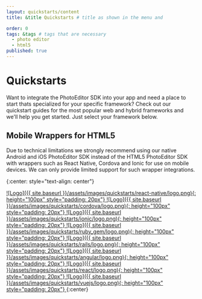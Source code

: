 ```yaml
---
layout: quickstarts/content
title: &title Quickstarts # title as shown in the menu and

order: 0
tags: &tags # tags that are necessary
  - photo editor
  - html5
published: true
---
```


# Quickstarts

Want to integrate the PhotoEditor SDK into your app and need a place to start thats specialized for your specific framework? Check out our quickstart guides for the most popular web and hybrid frameworks and we'll help you get started. Just select your framework below.

## Mobile Wrappers for HTML5

Due to technical limitations we strongly recommend using our native Android and iOS PhotoEditor SDK instead of the HTML5 PhotoEditor SDK with wrappers such as React Native, Cordova and Ionic for use on mobile devices. We can only provide limited support for such wrapper integrations.


{:center: style="text-align: center"}

<a class='no-underline' href="{{ site.baseurl }}/quickstarts/react_native">
![Logo]({{ site.baseurl }}/assets/images/quickstarts/react-native/logo.png){: height="100px" style="padding: 20px"}
</a>
<a class='no-underline' href="{{ site.baseurl }}/quickstarts/cordova">
![Logo]({{ site.baseurl }}/assets/images/quickstarts/cordova/logo.png){: height="100px" style="padding: 20px"}
</a>
<a class='no-underline' href="{{ site.baseurl }}/quickstarts/ionic">
![Logo]({{ site.baseurl }}/assets/images/quickstarts/ionic/logo.png){: height="100px"  style="padding: 20px"}
</a>
<a class='no-underline' href="{{ site.baseurl }}/quickstarts/ruby_gem">
![Logo]({{ site.baseurl }}/assets/images/quickstarts/ruby_gem/logo.png){: height="100px"  style="padding: 20px"}
</a>
<a class='no-underline' href="{{ site.baseurl }}/quickstarts/rails">
![Logo]({{ site.baseurl }}/assets/images/quickstarts/rails/logo.png){: height="100px"  style="padding: 20px"}
</a>
<a class='no-underline' href="{{ site.baseurl }}/quickstarts/angular">
![Logo]({{ site.baseurl }}/assets/images/quickstarts/angular/logo.png){: height="100px"  style="padding: 20px"}
</a>
<a class='no-underline' href="{{ site.baseurl }}/quickstarts/react">
![Logo]({{ site.baseurl }}/assets/images/quickstarts/react/logo.png){: height="100px"  style="padding: 20px"}
</a>
<a class='no-underline' href="{{ site.baseurl }}/quickstarts/vuejs">
![Logo]({{ site.baseurl }}/assets/images/quickstarts/vuejs/logo.png){: height="100px"  style="padding: 20px"}
</a>
{:center}

